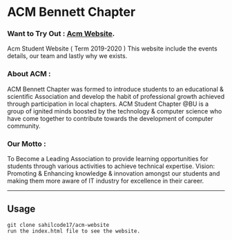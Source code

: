 # ACM Bennett Chapter

### Want to Try Out : [Acm Website](sahilcode17.github.io/acm-website).

Acm Student Website ( Term 2019-2020 ) This website include the events details, our team and lastly why we exists.

### About ACM :
ACM Bennett Chapter was formed to introduce students to an educational & scientific Association and develop the habit of professional growth achieved through participation in local chapters. ACM Student Chapter @BU is a group of ignited minds boosted by the technology & computer science who have come together to contribute towards the development of computer community.

### Our Motto :
To Become a Leading Association to provide learning opportunities for students through various activities to achieve technical expertise.
Vision: Promoting & Enhancing knowledge & innovation amongst our students and making them more aware of IT industry for excellence in their career.




---



## Usage

```
git clone sahilcode17/acm-website
run the index.html file to see the website.


```

